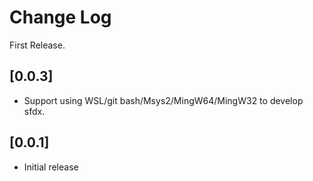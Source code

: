 # Change Log

First Release.

## [0.0.3]

-   Support using WSL/git bash/Msys2/MingW64/MingW32 to develop sfdx.

## [0.0.1]

-   Initial release
